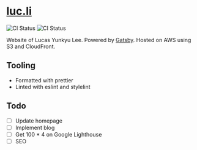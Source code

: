 # [luc.li](https://luc.li)

![CI Status](https://github.com/rocketll/luc.li/workflows/Main%20CI/badge.svg) ![CI Status](https://github.com/rocketll/luc.li/workflows/Development%20CI/badge.svg)

Website of Lucas Yunkyu Lee. Powered by [Gatsby](http://gatsbyjs.com). Hosted on AWS using S3 and CloudFront.

## Tooling

- Formatted with prettier
- Linted with eslint and stylelint

## Todo

- [ ] Update homepage
- [ ] Implement blog
- [ ] Get 100 \* 4 on Google Lighthouse
- [ ] SEO
